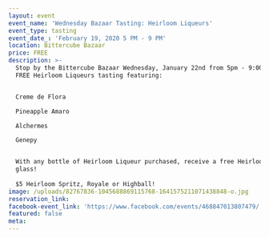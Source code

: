 ```yaml
---
layout: event
event_name: 'Wednesday Bazaar Tasting: Heirloom Liqueurs'
event_type: tasting
event_date_: 'February 19, 2020 5 PM - 9 PM'
location: Bittercube Bazaar
price: FREE
description: >-
  Stop by the Bittercube Bazaar Wednesday, January 22nd from 5pm - 9:00pm for a
  FREE Heirloom Liqueurs tasting featuring:


  Creme de Flora

  Pineapple Amaro

  Alchermes

  Genepy


  With any bottle of Heirloom Liqueur purchased, receive a free Heirloom tasting
  glass!
   
  $5 Heirloom Spritz, Royale or Highball!
image: /uploads/82767836-1045688869115768-1641575211071438848-o.jpg
reservation_link:
facebook-event_link: 'https://www.facebook.com/events/468847013807479/'
featured: false
meta:
---
```


